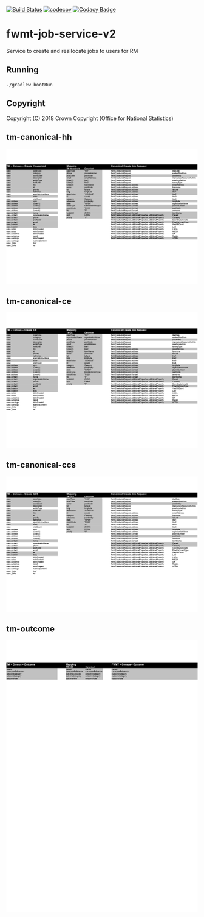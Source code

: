 [![Build Status](https://travis-ci.org/ONSdigital/fwmt-job-service-v2.svg?branch=master)](https://travis-ci.org/ONSdigital/fwmt-job-service-v2) [![codecov](https://codecov.io/gh/ONSdigital/fwmt-job-service-v2/branch/master/graph/badge.svg)](https://codecov.io/gh/ONSdigital/fwmt-job-service-v2) [![Codacy Badge](https://api.codacy.com/project/badge/Grade/1bad894364ed49f29a41193cf9e1e8ff)](https://www.codacy.com/app/ONSDigital_FWMT/fwmt-census-job-service?utm_source=github.com&amp;utm_medium=referral&amp;utm_content=ONSdigital/fwmt-census-job-service&amp;utm_campaign=Badge_Grade)

# fwmt-job-service-v2
Service to create and reallocate jobs to users for RM

## Running
    ./gradlew bootRun

## Copyright
Copyright (C) 2018 Crown Copyright (Office for National Statistics)

## tm-canonical-hh
 
![](tm-canonical-hh.png "tm - canonical - hh mapping")

## tm-canonical-ce

![](tm-canonical-ce.png "tm - canonical - ce - mapping")

## tm-canonical-ccs

![](tm-canonical-ccs.png "tm - canonical - ccs - mapping")

## tm-outcome

![](tm-outcome.png "tm - census - outcome - mapping")
